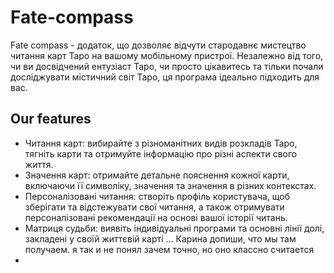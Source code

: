 # Fate-compass

Fate compass - додаток, що дозволяє відчути стародавнє мистецтво читання карт Таро на вашому мобільному пристрої. Незалежно від того, чи ви досвідчений ентузіаст Таро, чи просто цікавитесь та тільки почали досліджувати містичний світ Таро, ця програма ідеально підходить для вас.

## Our features

- Читання карт: вибирайте з різноманітних видів розкладів Таро, тягніть карти та отримуйте інформацію про різні аспекти свого життя.
- Значення карт: отримайте детальне пояснення кожної карти, включаючи її символіку, значення та значення в різних контекстах.
- Персоналізовані читання: створіть профіль користувача, щоб зберігати та відстежувати свої читання, а також отримувати персоналізовані рекомендації на основі вашої історії читань.
- Матриця судьби: виявіть індивідуальні програми та основні лінії долі, закладені у своїй життєвій карті ... Карина допиши, что мы там получаем. я так и не понял зачем точно, но оно классно считается
- 
